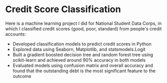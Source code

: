 # Credit Score Classification

Here is a machine learning project I did for National Student Data Corps, in which I classified credit scores (good, poor, standard) from people's credit accounts:
- Developed classification models to predict credit scores in Python
- Explored data using Seaborn, Matplotlib, and statsmodels.Logit
- Built a gradient boosted decision tree and random forest tree using scikit-learn and achieved around 90% accuracy in both models
- Evaluated models using confusion matrix and overall accuracy and found that the outstanding debt is the most significant feature to the outcome
